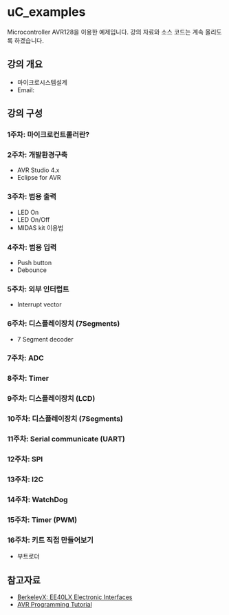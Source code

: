 # uC_examples
Microcontroller AVR128을 이용한 예제입니다.
강의 자료와 소스 코드는 계속 올리도록 하겠습니다.

## 강의 개요
+ 마이크로시스템설계
+ Email: 

## 강의 구성 

### 1주차: 마이크로컨트롤러란? 
### 2주차: 개발환경구축
+ AVR Studio 4.x
+ Eclipse for AVR
### 3주차: 범용 출력
+ LED On
+ LED On/Off
+ MIDAS kit 이용법
### 4주차: 범용 입력 
+ Push button
+ Debounce
### 5주차: 외부 인터럽트 
+ Interrupt vector
### 6주차: 디스플레이장치 (7Segments) 
+ 7 Segment decoder
### 7주차: ADC 
### 8주차: Timer
### 9주차: 디스플레이장치 (LCD) 
### 10주차: 디스플레이장치 (7Segments) 
### 11주차: Serial communicate (UART)
### 12주차: SPI
### 13주차: I2C
### 14주차: WatchDog
### 15주차: Timer (PWM)
### 16주차: 키트 직접 만들어보기
+ 부트로더

## 참고자료
+ [BerkeleyX: EE40LX Electronic Interfaces](https://courses.edx.org/courses/course-v1:BerkeleyX+EE40LX+2T2015/info)
+ [AVR Programming Tutorial](http://ocw.mit.edu/courses/media-arts-and-sciences/mas-962-special-topics-new-textiles-spring-2010/readings-lectures-tutorials/tut06_avr1/)
